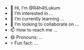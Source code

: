 - 👋 Hi, I’m @R4h4tLukum
- 👀 I’m interested in ...
- 🌱 I’m currently learning ...
- 💞️ I’m looking to collaborate on ...
- 📫 How to reach me ...
- 😄 Pronouns: ...
- ⚡ Fun fact: ...

<!---
R4h4tLukum/R4h4tLukum is a ✨ special ✨ repository because its `README.md` (this file) appears on your GitHub profile.
You can click the Preview link to take a look at your changes.
--->
